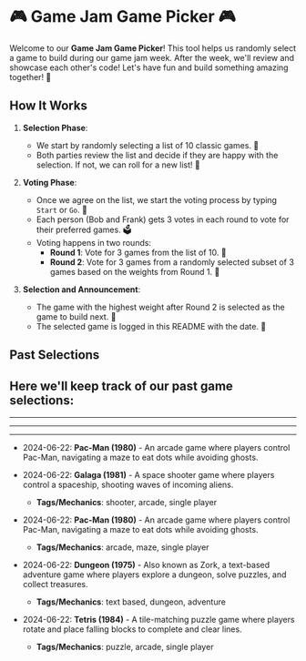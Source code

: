 # 🎮 Game Jam Game Picker 🎮

Welcome to our **Game Jam Game Picker**! This tool helps us randomly select a game to build during our game jam week. After the week, we'll review and showcase each other's code! Let's have fun and build something amazing together! 🚀

## How It Works

1. **Selection Phase**: 
   - We start by randomly selecting a list of 10 classic games. 🎲
   - Both parties review the list and decide if they are happy with the selection. If not, we can roll for a new list! 🔄

2. **Voting Phase**: 
   - Once we agree on the list, we start the voting process by typing `Start` or `Go`. 🏁
   - Each person (Bob and Frank) gets 3 votes in each round to vote for their preferred games. 🗳️
   - Voting happens in two rounds:
     - **Round 1**: Vote for 3 games from the list of 10. 📜
     - **Round 2**: Vote for 3 games from a randomly selected subset of 3 games based on the weights from Round 1. 🎯

3. **Selection and Announcement**:
   - The game with the highest weight after Round 2 is selected as the game to build next. 🎉
   - The selected game is logged in this README with the date. 📝

## Past Selections

Here we'll keep track of our past game selections:
---
---

---

---


- 2024-06-22: **Pac-Man (1980)** - An arcade game where players control Pac-Man, navigating a maze to eat dots while avoiding ghosts.

- 2024-06-22: **Galaga (1981)** - A space shooter game where players control a spaceship, shooting waves of incoming aliens.
  - **Tags/Mechanics**: shooter, arcade, single player

- 2024-06-22: **Pac-Man (1980)** - An arcade game where players control Pac-Man, navigating a maze to eat dots while avoiding ghosts.
  - **Tags/Mechanics**: arcade, maze, single player

- 2024-06-22: **Dungeon (1975)** - Also known as Zork, a text-based adventure game where players explore a dungeon, solve puzzles, and collect treasures.
  - **Tags/Mechanics**: text based, dungeon, adventure

- 2024-06-22: **Tetris (1984)** - A tile-matching puzzle game where players rotate and place falling blocks to complete and clear lines.
  - **Tags/Mechanics**: puzzle, arcade, single player
